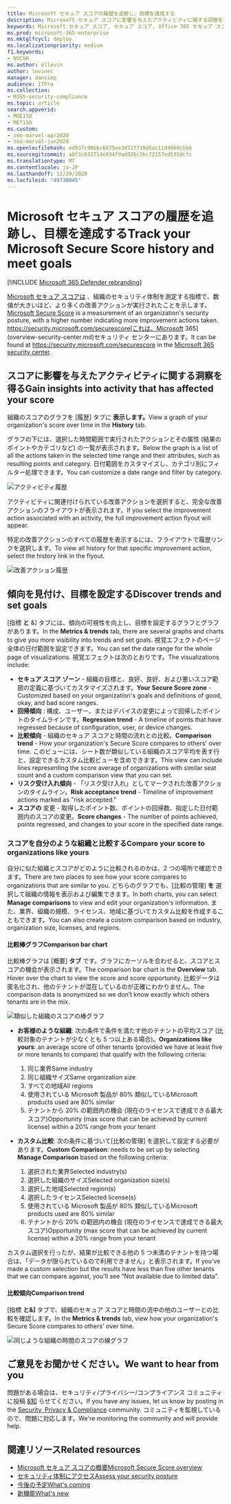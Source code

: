 ```yaml
---
title: Microsoft セキュア スコアの履歴を追跡し、目標を達成する
description: Microsoft セキュア スコアに影響を与えたアクティビティに関する洞察を得る。 傾向を発見し、目標を設定します。
keywords: Microsoft セキュア スコア, セキュア スコア, Office 365 セキュア スコア, Microsoft セキュリティ スコア, Microsoft 365 セキュリティ センター, 改善アクション
ms.prod: microsoft-365-enterprise
ms.mktglfcycl: deploy
ms.localizationpriority: medium
f1.keywords:
- NOCSH
ms.author: ellevin
author: levinec
manager: dansimp
audience: ITPro
ms.collection:
- M365-security-compliance
ms.topic: article
search.appverid:
- MOE150
- MET150
ms.custom:
- seo-marvel-apr2020
- seo-marvel-jun2020
ms.openlocfilehash: ed937c90bbc6875ee3d72f710d5ac11d4069cbb6
ms.sourcegitcommit: a8f3c633714e934f9ad026c3bc72157ed535dcfc
ms.translationtype: MT
ms.contentlocale: ja-JP
ms.lasthandoff: 12/29/2020
ms.locfileid: "49738045"
---
```

# <a name="track-your-microsoft-secure-score-history-and-meet-goals"></a><span data-ttu-id="80a81-105">Microsoft セキュア スコアの履歴を追跡し、目標を達成する</span><span class="sxs-lookup"><span data-stu-id="80a81-105">Track your Microsoft Secure Score history and meet goals</span></span>

[!INCLUDE [Microsoft 365 Defender rebranding](../includes/microsoft-defender.md)]

<span data-ttu-id="80a81-106">[Microsoft セキュア スコアは](microsoft-secure-score.md) 、組織のセキュリティ体制を測定する指標で、数値が大きいほど、より多くの改善アクションが実行されたことを示します。</span><span class="sxs-lookup"><span data-stu-id="80a81-106">[Microsoft Secure Score](microsoft-secure-score.md) is a measurement of an organization's security posture, with a higher number indicating more improvement actions taken.</span></span> <span data-ttu-id="80a81-107"> https://security.microsoft.com/securescore[これは、Microsoft 365](overview-security-center.md)セキュリティ センターにあります。</span><span class="sxs-lookup"><span data-stu-id="80a81-107">It can be found at https://security.microsoft.com/securescore in the [Microsoft 365 security center](overview-security-center.md).</span></span>

## <a name="gain-insights-into-activity-that-has-affected-your-score"></a><span data-ttu-id="80a81-108">スコアに影響を与えたアクティビティに関する洞察を得る</span><span class="sxs-lookup"><span data-stu-id="80a81-108">Gain insights into activity that has affected your score</span></span>

<span data-ttu-id="80a81-109">組織のスコアのグラフを [履歴] タブに **表示します。**</span><span class="sxs-lookup"><span data-stu-id="80a81-109">View a graph of your organization's score over time in the **History** tab.</span></span>

<span data-ttu-id="80a81-110">グラフの下には、選択した時間範囲で実行されたアクションとその属性 (結果のポイントやカテゴリなど) の一覧が表示されます。</span><span class="sxs-lookup"><span data-stu-id="80a81-110">Below the graph is a list of all the actions taken in the selected time range and their attributes, such as resulting points and category.</span></span> <span data-ttu-id="80a81-111">日付範囲をカスタマイズし、カテゴリ別にフィルター処理できます。</span><span class="sxs-lookup"><span data-stu-id="80a81-111">You can customize a date range and filter by category.</span></span>

![アクティビティ履歴](../../media/secure-score/secure-score-history-activity.png)

<span data-ttu-id="80a81-113">アクティビティに関連付けられている改善アクションを選択すると、完全な改善アクションのフライアウトが表示されます。</span><span class="sxs-lookup"><span data-stu-id="80a81-113">If you select the improvement action associated with an activity, the full improvement action flyout will appear.</span></span>

<span data-ttu-id="80a81-114">特定の改善アクションのすべての履歴を表示するには、フライアウトで履歴リンクを選択します。</span><span class="sxs-lookup"><span data-stu-id="80a81-114">To view all history for that specific improvement action, select the history link in the flyout.</span></span>

![改善アクション履歴](../../media/secure-score/secure-score-history-flyout.png)

## <a name="discover-trends-and-set-goals"></a><span data-ttu-id="80a81-116">傾向を見付け、目標を設定する</span><span class="sxs-lookup"><span data-stu-id="80a81-116">Discover trends and set goals</span></span>

<span data-ttu-id="80a81-117">[指標 **と** &] タブには、傾向の可視性を向上し、目標を設定するグラフとグラフがあります。</span><span class="sxs-lookup"><span data-stu-id="80a81-117">In the **Metrics & trends** tab, there are several graphs and charts to give you more visibility into trends and set goals.</span></span> <span data-ttu-id="80a81-118">視覚エフェクトのページ全体の日付範囲を設定できます。</span><span class="sxs-lookup"><span data-stu-id="80a81-118">You can set the date range for the whole page of visualizations.</span></span> <span data-ttu-id="80a81-119">視覚エフェクトは次のとおりです。</span><span class="sxs-lookup"><span data-stu-id="80a81-119">The visualizations include:</span></span>

* <span data-ttu-id="80a81-120">**セキュア スコア ゾーン** - 組織の目標と、良好、良好、および悪いスコア範囲の定義に基づいてカスタマイズされます。</span><span class="sxs-lookup"><span data-stu-id="80a81-120">**Your Secure Score zone** - Customized based on your organization's goals and definitions of good, okay, and bad score ranges.</span></span>
* <span data-ttu-id="80a81-121">**回帰傾向** : 構成、ユーザー、またはデバイスの変更によって回帰したポイントのタイムラインです。</span><span class="sxs-lookup"><span data-stu-id="80a81-121">**Regression trend** - A timeline of points that have regressed because of configuration, user, or device changes.</span></span>  
* <span data-ttu-id="80a81-122">**比較傾向** - 組織のセキュア スコアと時間の流れとの比較。</span><span class="sxs-lookup"><span data-stu-id="80a81-122">**Comparison trend** - How your organization's Secure Score compares to others' over time.</span></span> <span data-ttu-id="80a81-123">このビューには、シート数が類似している組織のスコア平均を表す行と、設定できるカスタム比較ビューを含めできます。</span><span class="sxs-lookup"><span data-stu-id="80a81-123">This view can include lines representing the score average of organizations with similar seat count and a custom comparison view that you can set.</span></span>
* <span data-ttu-id="80a81-124">**リスク受け入れ傾向** - 「リスク受け入れ」としてマークされた改善アクションのタイムライン。</span><span class="sxs-lookup"><span data-stu-id="80a81-124">**Risk acceptance trend** - Timeline of improvement actions marked as "risk accepted."</span></span>
* <span data-ttu-id="80a81-125">**スコアの** 変更 - 取得したポイント数、ポイントの回帰数、指定した日付範囲内のスコアの変更。</span><span class="sxs-lookup"><span data-stu-id="80a81-125">**Score changes** - The number of points achieved, points regressed, and changes to your score in the specified date range.</span></span>

### <a name="compare-your-score-to-organizations-like-yours"></a><span data-ttu-id="80a81-126">スコアを自分のような組織と比較する</span><span class="sxs-lookup"><span data-stu-id="80a81-126">Compare your score to organizations like yours</span></span>

<span data-ttu-id="80a81-127">自分に似た組織とスコアがどのように比較されるのかは、2 つの場所で確認できます。</span><span class="sxs-lookup"><span data-stu-id="80a81-127">There are two places to see how your score compares to organizations that are similar to you.</span></span> <span data-ttu-id="80a81-128">どちらのグラフでも、[比較の管理] **を** 選択して組織の情報を表示および編集できます。</span><span class="sxs-lookup"><span data-stu-id="80a81-128">In both charts, you can select **Manage comparisons** to view and edit your organization's information.</span></span> <span data-ttu-id="80a81-129">また、業界、組織の規模、ライセンス、地域に基づいてカスタム比較を作成することもできます。</span><span class="sxs-lookup"><span data-stu-id="80a81-129">You can also create a custom comparison based on industry, organization size, licenses, and regions.</span></span>

#### <a name="comparison-bar-chart"></a><span data-ttu-id="80a81-130">比較棒グラフ</span><span class="sxs-lookup"><span data-stu-id="80a81-130">Comparison bar chart</span></span>

<span data-ttu-id="80a81-131">比較棒グラフは [概要] **タブ** です。グラフにカーソルを合わせると、スコアとスコアの機会が表示されます。</span><span class="sxs-lookup"><span data-stu-id="80a81-131">The comparison bar chart is the **Overview** tab. Hover over the chart to view the score and score opportunity.</span></span> <span data-ttu-id="80a81-132">比較データは匿名化され、他のテナントが混在しているのが正確にわかりません。</span><span class="sxs-lookup"><span data-stu-id="80a81-132">The comparison data is anonymized so we don’t know exactly which others tenants are in the mix.</span></span>

![類似した組織のスコアの棒グラフ](../../media/secure-score/secure-score-comparison-bar.png)

- <span data-ttu-id="80a81-134">**お客様のような組織**: 次の条件で条件を満たす他のテナントの平均スコア (比較対象のテナントが少なくとも 5 つ以上ある場合)。</span><span class="sxs-lookup"><span data-stu-id="80a81-134">**Organizations like yours**: an average score of other tenants (provided we have at least five or more tenants to compare) that qualify with the following criteria:</span></span>
    1. <span data-ttu-id="80a81-135">同じ業界</span><span class="sxs-lookup"><span data-stu-id="80a81-135">Same industry</span></span>
    2. <span data-ttu-id="80a81-136">同じ組織サイズ</span><span class="sxs-lookup"><span data-stu-id="80a81-136">Same organization size</span></span>
    3. <span data-ttu-id="80a81-137">すべての地域</span><span class="sxs-lookup"><span data-stu-id="80a81-137">All regions</span></span>
    4. <span data-ttu-id="80a81-138">使用されている Microsoft 製品が 80% 類似している</span><span class="sxs-lookup"><span data-stu-id="80a81-138">Microsoft products used are 80% similar</span></span>
    5. <span data-ttu-id="80a81-139">テナントから 20% の範囲内の機会 (現在のライセンスで達成できる最大スコア)</span><span class="sxs-lookup"><span data-stu-id="80a81-139">Opportunity (max score that can be achieved by current license) within a 20% range from your tenant</span></span>

- <span data-ttu-id="80a81-140">**カスタム比較**: 次の条件に基づいて[比較の管理] を選択して設定する必要があります。</span><span class="sxs-lookup"><span data-stu-id="80a81-140">**Custom Comparison**: needs to be set up by selecting **Manage Comparison** based on the following criteria:</span></span>
    1. <span data-ttu-id="80a81-141">選択された業界</span><span class="sxs-lookup"><span data-stu-id="80a81-141">Selected industry(s)</span></span>
    2. <span data-ttu-id="80a81-142">選択した組織のサイズ</span><span class="sxs-lookup"><span data-stu-id="80a81-142">Selected organization size(s)</span></span>
    3. <span data-ttu-id="80a81-143">選択した地域</span><span class="sxs-lookup"><span data-stu-id="80a81-143">Selected region(s)</span></span>
    4. <span data-ttu-id="80a81-144">選択したライセンス</span><span class="sxs-lookup"><span data-stu-id="80a81-144">Selected license(s)</span></span>
    5. <span data-ttu-id="80a81-145">使用されている Microsoft 製品が 80% 類似している</span><span class="sxs-lookup"><span data-stu-id="80a81-145">Microsoft products used are 80% similar</span></span>
    6. <span data-ttu-id="80a81-146">テナントから 20% の範囲内の機会 (現在のライセンスで達成できる最大スコア)</span><span class="sxs-lookup"><span data-stu-id="80a81-146">Opportunity (max score that can be achieved by current license) within a 20% range from your tenant</span></span>

<span data-ttu-id="80a81-147">カスタム選択を行ったが、結果が比較できる他の 5 つ未満のテナントを持つ場合は、「データが限られているので利用できません」と表示されます。</span><span class="sxs-lookup"><span data-stu-id="80a81-147">If you've made a custom selection but the results have less than five other tenants that we can compare against, you'll see “Not available due to limited data”.</span></span>

#### <a name="comparison-trend"></a><span data-ttu-id="80a81-148">比較傾向</span><span class="sxs-lookup"><span data-stu-id="80a81-148">Comparison trend</span></span>

<span data-ttu-id="80a81-149">[指標 **と&]** タブで、組織のセキュア スコアと時間の流中の他のユーザーとの比較を確認します。</span><span class="sxs-lookup"><span data-stu-id="80a81-149">In the **Metrics & trends** tab, view how your organization's Secure Score compares to others' over time.</span></span>

![同じような組織の時間のスコアの線グラフ](../../media/secure-score/secure-score-comparison-trend.png)

## <a name="we-want-to-hear-from-you"></a><span data-ttu-id="80a81-151">ご意見をお聞かせください。</span><span class="sxs-lookup"><span data-stu-id="80a81-151">We want to hear from you</span></span>

<span data-ttu-id="80a81-152">問題がある場合は、セキュリティ/プライバシー/コンプライアンス コミュニティに投稿 [&知](https://techcommunity.microsoft.com/t5/Security-Privacy-Compliance/bd-p/security_privacy) らせてください。</span><span class="sxs-lookup"><span data-stu-id="80a81-152">If you have any issues, let us know by posting in the [Security, Privacy & Compliance](https://techcommunity.microsoft.com/t5/Security-Privacy-Compliance/bd-p/security_privacy) community.</span></span> <span data-ttu-id="80a81-153">コミュニティを監視しているので、問題に対応します。</span><span class="sxs-lookup"><span data-stu-id="80a81-153">We're monitoring the community and will provide help.</span></span>

## <a name="related-resources"></a><span data-ttu-id="80a81-154">関連リソース</span><span class="sxs-lookup"><span data-stu-id="80a81-154">Related resources</span></span>

- [<span data-ttu-id="80a81-155">Microsoft セキュア スコアの概要</span><span class="sxs-lookup"><span data-stu-id="80a81-155">Microsoft Secure Score overview</span></span>](microsoft-secure-score.md)
- [<span data-ttu-id="80a81-156">セキュリティ体制にアクセス</span><span class="sxs-lookup"><span data-stu-id="80a81-156">Assess your security posture</span></span>](microsoft-secure-score-improvement-actions.md)
- [<span data-ttu-id="80a81-157">今後の予定</span><span class="sxs-lookup"><span data-stu-id="80a81-157">What's coming</span></span>](microsoft-secure-score-whats-coming.md)
- [<span data-ttu-id="80a81-158">新機能</span><span class="sxs-lookup"><span data-stu-id="80a81-158">What's new</span></span>](microsoft-secure-score-whats-new.md)

